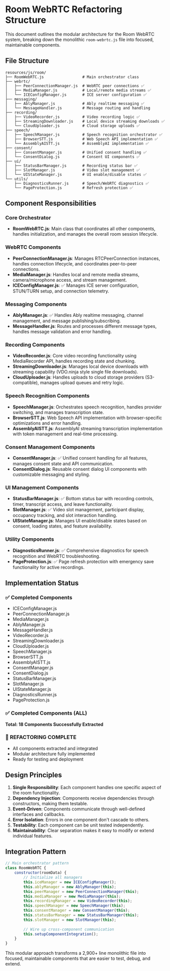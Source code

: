 # Room WebRTC Refactoring Structure

This document outlines the modular architecture for the Room WebRTC system, breaking down the monolithic `room-webrtc.js` file into focused, maintainable components.

## File Structure

```
resources/js/room/
├── RoomWebRTC.js                 # Main orchestrator class
├── webrtc/
│   ├── PeerConnectionManager.js  # WebRTC peer connections ✅
│   ├── MediaManager.js           # Local/remote media streams ✅
│   └── ICEConfigManager.js       # ICE server configuration ✅
├── messaging/
│   ├── AblyManager.js            # Ably realtime messaging ✅
│   └── MessageHandler.js         # Message routing and handling
├── recording/
│   ├── VideoRecorder.js          # Video recording logic ✅
│   ├── StreamingDownloader.js    # Local device streaming downloads ✅
│   └── CloudUploader.js          # Cloud storage uploads ✅
├── speech/
│   ├── SpeechManager.js          # Speech recognition orchestrator ✅
│   ├── BrowserSTT.js             # Web Speech API implementation ✅
│   └── AssemblyAISTT.js          # AssemblyAI implementation ✅
├── consent/
│   ├── ConsentManager.js         # Unified consent handling ✅
│   └── ConsentDialog.js          # Consent UI components ✅
├── ui/
│   ├── StatusBarManager.js       # Recording status bar ✅
│   ├── SlotManager.js            # Video slot management ✅
│   └── UIStateManager.js         # UI enable/disable states ✅
└── utils/
    ├── DiagnosticsRunner.js      # Speech/WebRTC diagnostics ✅
    └── PageProtection.js         # Refresh protection ✅
```

## Component Responsibilities

### Core Orchestrator
- **RoomWebRTC.js**: Main class that coordinates all other components, handles initialization, and manages the overall room session lifecycle.

### WebRTC Components
- **PeerConnectionManager.js**: Manages RTCPeerConnection instances, handles connection lifecycle, and coordinates peer-to-peer connections.
- **MediaManager.js**: Handles local and remote media streams, camera/microphone access, and stream management.
- **ICEConfigManager.js**: ✅ Manages ICE server configuration, STUN/TURN setup, and connection telemetry.

### Messaging Components
- **AblyManager.js**: ✅ Handles Ably realtime messaging, channel management, and message publishing/subscribing.
- **MessageHandler.js**: Routes and processes different message types, handles message validation and error handling.

### Recording Components
- **VideoRecorder.js**: Core video recording functionality using MediaRecorder API, handles recording state and chunking.
- **StreamingDownloader.js**: Manages local device downloads with streaming capability (VDO.ninja style single file downloads).
- **CloudUploader.js**: Handles uploads to cloud storage providers (S3-compatible), manages upload queues and retry logic.

### Speech Recognition Components
- **SpeechManager.js**: Orchestrates speech recognition, handles provider switching, and manages transcription state.
- **BrowserSTT.js**: Web Speech API implementation with browser-specific optimizations and error handling.
- **AssemblyAISTT.js**: AssemblyAI streaming transcription implementation with token management and real-time processing.

### Consent Management Components
- **ConsentManager.js**: ✅ Unified consent handling for all features, manages consent state and API communication.
- **ConsentDialog.js**: Reusable consent dialog UI components with customizable messaging and styling.

### UI Management Components
- **StatusBarManager.js**: ✅ Bottom status bar with recording controls, timer, transcript access, and leave functionality.
- **SlotManager.js**: ✅ Video slot management, participant display, occupancy tracking, and slot interaction handling.
- **UIStateManager.js**: Manages UI enable/disable states based on consent, loading states, and feature availability.

### Utility Components
- **DiagnosticsRunner.js**: ✅ Comprehensive diagnostics for speech recognition and WebRTC troubleshooting.
- **PageProtection.js**: ✅ Page refresh protection with emergency save functionality for active recordings.

## Implementation Status

### ✅ Completed Components
- ICEConfigManager.js
- PeerConnectionManager.js
- MediaManager.js
- AblyManager.js
- MessageHandler.js
- VideoRecorder.js
- StreamingDownloader.js
- CloudUploader.js
- SpeechManager.js
- BrowserSTT.js
- AssemblyAISTT.js
- ConsentManager.js
- ConsentDialog.js
- StatusBarManager.js
- SlotManager.js
- UIStateManager.js
- DiagnosticsRunner.js
- PageProtection.js

### ✅ Completed Components (ALL)
**Total: 18 Components Successfully Extracted**

### 🎉 REFACTORING COMPLETE
- All components extracted and integrated
- Modular architecture fully implemented
- Ready for testing and deployment

## Design Principles

1. **Single Responsibility**: Each component handles one specific aspect of the room functionality.
2. **Dependency Injection**: Components receive dependencies through constructors, making them testable.
3. **Event-Driven**: Components communicate through well-defined interfaces and callbacks.
4. **Error Isolation**: Errors in one component don't cascade to others.
5. **Testability**: Each component can be unit tested independently.
6. **Maintainability**: Clear separation makes it easy to modify or extend individual features.

## Integration Pattern

```javascript
// Main orchestrator pattern
class RoomWebRTC {
    constructor(roomData) {
        // Initialize all managers
        this.iceManager = new ICEConfigManager();
        this.ablyManager = new AblyManager(this);
        this.peerManager = new PeerConnectionManager(this);
        this.mediaManager = new MediaManager(this);
        this.recordingManager = new VideoRecorder(this);
        this.speechManager = new SpeechManager(this);
        this.consentManager = new ConsentManager(this);
        this.statusBarManager = new StatusBarManager(this);
        this.slotManager = new SlotManager(this);
        
        // Wire up cross-component communication
        this.setupComponentIntegration();
    }
}
```

This modular approach transforms a 2,900+ line monolithic file into focused, maintainable components that are easier to test, debug, and extend.
